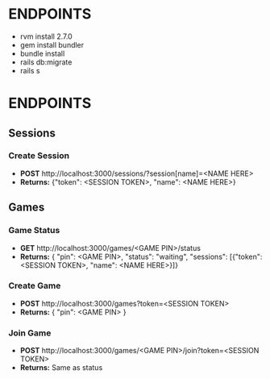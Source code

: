 # ENDPOINTS
* rvm install 2.7.0
* gem install bundler
* bundle install
* rails db:migrate
* rails s

# ENDPOINTS

## Sessions

### Create Session
* **POST** http://localhost:3000/sessions/?session[name]=<NAME HERE\>
* **Returns:** {"token": <SESSION TOKEN\>, "name": <NAME HERE\>}

## Games

### Game Status
* **GET** http://localhost:3000/games/<GAME PIN\>/status
* **Returns:** { "pin": <GAME PIN\>, "status": "waiting", "sessions": [{"token": <SESSION TOKEN\>, "name": <NAME HERE\>}]}

### Create Game
* **POST** http://localhost:3000/games?token=<SESSION TOKEN\>
* **Returns:** { "pin": <GAME PIN\> }

### Join Game
* **POST** http://localhost:3000/games/<GAME PIN\>/join?token=<SESSION TOKEN\>
* **Returns:** Same as status
